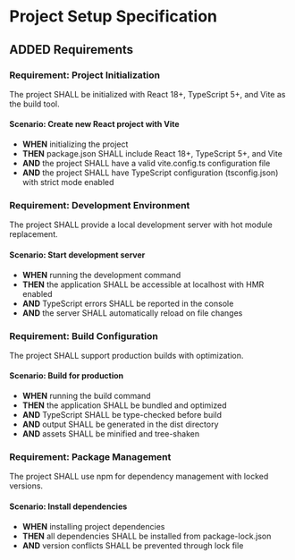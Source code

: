 # Project Setup Specification

## ADDED Requirements

### Requirement: Project Initialization
The project SHALL be initialized with React 18+, TypeScript 5+, and Vite as the build tool.

#### Scenario: Create new React project with Vite
- **WHEN** initializing the project
- **THEN** package.json SHALL include React 18+, TypeScript 5+, and Vite
- **AND** the project SHALL have a valid vite.config.ts configuration file
- **AND** the project SHALL have TypeScript configuration (tsconfig.json) with strict mode enabled

### Requirement: Development Environment
The project SHALL provide a local development server with hot module replacement.

#### Scenario: Start development server
- **WHEN** running the development command
- **THEN** the application SHALL be accessible at localhost with HMR enabled
- **AND** TypeScript errors SHALL be reported in the console
- **AND** the server SHALL automatically reload on file changes

### Requirement: Build Configuration
The project SHALL support production builds with optimization.

#### Scenario: Build for production
- **WHEN** running the build command
- **THEN** the application SHALL be bundled and optimized
- **AND** TypeScript SHALL be type-checked before build
- **AND** output SHALL be generated in the dist directory
- **AND** assets SHALL be minified and tree-shaken

### Requirement: Package Management
The project SHALL use npm for dependency management with locked versions.

#### Scenario: Install dependencies
- **WHEN** installing project dependencies
- **THEN** all dependencies SHALL be installed from package-lock.json
- **AND** version conflicts SHALL be prevented through lock file
